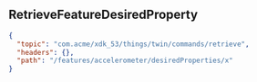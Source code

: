 ## RetrieveFeatureDesiredProperty

```json
{
  "topic": "com.acme/xdk_53/things/twin/commands/retrieve",
  "headers": {},
  "path": "/features/accelerometer/desiredProperties/x"
}
```